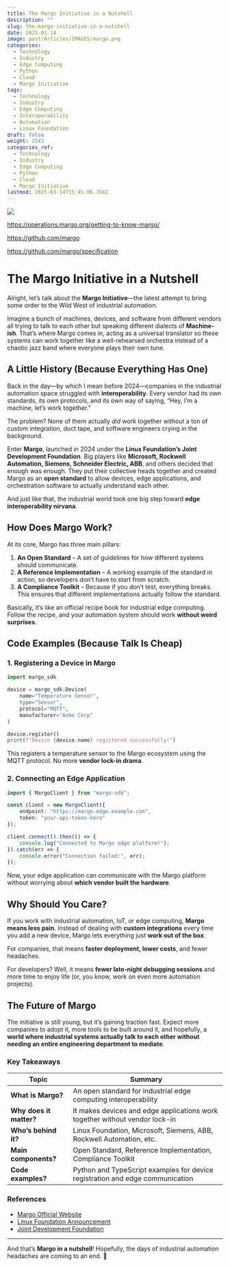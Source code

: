 ```yaml
---
title: The Margo Initiative in a Nutshell
description: ""
slug: the-margo-initiative-in-a-nutshell
date: 2025-01-14
image: post/Articles/IMAGES/margo.png
categories:
  - Technology
  - Industry
  - Edge Computing
  - Python
  - Cloud
  - Margo Initiative
tags:
  - Technology
  - Industry
  - Edge Computing
  - Interoperability
  - Automation
  - Linux Foundation
draft: false
weight: 2543
categories_ref:
  - Technology
  - Industry
  - Edge Computing
  - Python
  - Cloud
  - Margo Initiative
lastmod: 2025-03-14T15:45:06.766Z
---
```

![](/post/Articles/3425/_NEW/margodiagram.png)

https://operations.margo.org/getting-to-know-margo/

https://github.com/margo

https://github.com/margo/specification

# The Margo Initiative in a Nutshell

Alright, let’s talk about the **Margo Initiative**—the latest attempt to bring some order to the Wild West of industrial automation.

Imagine a bunch of machines, devices, and software from different vendors all trying to talk to each other but speaking different dialects of **Machine-ish**. That’s where Margo comes in, acting as a universal translator so these systems can work together like a well-rehearsed orchestra instead of a chaotic jazz band where everyone plays their own tune.

## A Little History (Because Everything Has One)

Back in the day—by which I mean before 2024—companies in the industrial automation space struggled with **interoperability**. Every vendor had its own standards, its own protocols, and its own way of saying, “Hey, I’m a machine, let’s work together.”

The problem? None of them actually *did* work together without a ton of custom integration, duct tape, and software engineers crying in the background.

Enter **Margo**, launched in 2024 under the **Linux Foundation’s Joint Development Foundation**. Big players like **Microsoft, Rockwell Automation, Siemens, Schneider Electric, ABB**, and others decided that enough was enough. They put their collective heads together and created Margo as an **open standard** to allow devices, edge applications, and orchestration software to actually understand each other.

And just like that, the industrial world took one big step toward **edge interoperability nirvana**.

## How Does Margo Work?

At its core, Margo has three main pillars:

1. **An Open Standard** – A set of guidelines for how different systems should communicate.
2. **A Reference Implementation** – A working example of the standard in action, so developers don’t have to start from scratch.
3. **A Compliance Toolkit** – Because if you don’t test, everything breaks. This ensures that different implementations actually follow the standard.

Basically, it’s like an official recipe book for industrial edge computing. Follow the recipe, and your automation system should work **without weird surprises**.

## Code Examples (Because Talk Is Cheap)

### 1. Registering a Device in Margo

```python
import margo_sdk

device = margo_sdk.Device(
    name="Temperature Sensor",
    type="Sensor",
    protocol="MQTT",
    manufacturer="Acme Corp"
)

device.register()
print(f"Device {device.name} registered successfully!")
```

This registers a temperature sensor to the Margo ecosystem using the MQTT protocol. No more **vendor lock-in drama**.

### 2. Connecting an Edge Application

```typescript
import { MargoClient } from "margo-sdk";

const client = new MargoClient({
    endpoint: "https://margo-edge.example.com",
    token: "your-api-token-here"
});

client.connect().then(() => {
    console.log("Connected to Margo edge platform!");
}).catch(err => {
    console.error("Connection failed:", err);
});
```

Now, your edge application can communicate with the Margo platform without worrying about **which vendor built the hardware**.

## Why Should You Care?

If you work with industrial automation, IoT, or edge computing, **Margo means less pain**. Instead of dealing with **custom integrations** every time you add a new device, Margo lets everything just **work out of the box**.

For companies, that means **faster deployment, lower costs**, and fewer headaches.

For developers? Well, it means **fewer late-night debugging sessions** and more time to enjoy life (or, you know, work on even more automation projects).

## The Future of Margo

The initiative is still young, but it’s gaining traction fast. Expect more companies to adopt it, more tools to be built around it, and hopefully, a **world where industrial systems actually talk to each other without needing an entire engineering department to mediate**.

### Key Takeaways

| Topic                   | Summary                                                                       |
| ----------------------- | ----------------------------------------------------------------------------- |
| **What is Margo?**      | An open standard for industrial edge computing interoperability               |
| **Why does it matter?** | It makes devices and edge applications work together without vendor lock-in   |
| **Who’s behind it?**    | Linux Foundation, Microsoft, Siemens, ABB, Rockwell Automation, etc.          |
| **Main components?**    | Open Standard, Reference Implementation, Compliance Toolkit                   |
| **Code examples?**      | Python and TypeScript examples for device registration and edge communication |

### References

* [Margo Official Website](https://margo.org)
* [Linux Foundation Announcement](https://www.linuxfoundation.org/press/linux-foundation-launches-margo-to-deliver-long-awaited-edge-interoperability)
* [Joint Development Foundation](https://www.jointdevelopment.org)

***

And that’s **Margo in a nutshell**! Hopefully, the days of industrial automation headaches are coming to an end. 🚀
